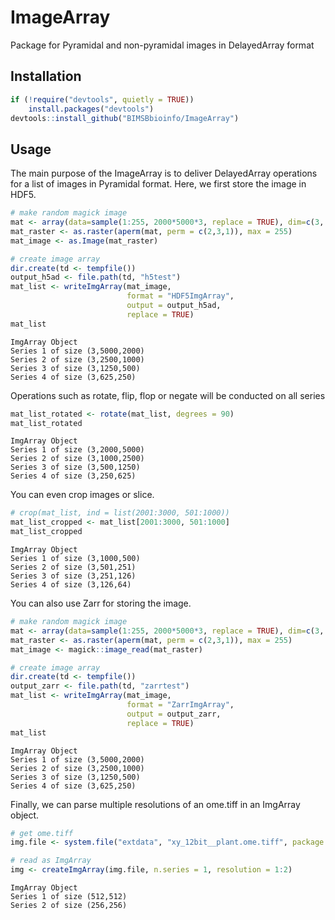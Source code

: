 # ImageArray

Package for Pyramidal and non-pyramidal images in DelayedArray format 

## Installation

``` r
if (!require("devtools", quietly = TRUE))
    install.packages("devtools")
devtools::install_github("BIMSBbioinfo/ImageArray")
```

## Usage

The main purpose of the ImageArray is to deliver DelayedArray operations 
for a list of images in Pyramidal format. Here, we first store the 
image in HDF5. 

``` r
# make random magick image
mat <- array(data=sample(1:255, 2000*5000*3, replace = TRUE), dim=c(3, 2000, 5000))
mat_raster <- as.raster(aperm(mat, perm = c(2,3,1)), max = 255)
mat_image <- as.Image(mat_raster)

# create image array
dir.create(td <- tempfile())
output_h5ad <- file.path(td, "h5test")
mat_list <- writeImgArray(mat_image, 
                          format = "HDF5ImgArray", 
                          output = output_h5ad, 
                          replace = TRUE)
mat_list
```

```
ImgArray Object 
Series 1 of size (3,5000,2000) 
Series 2 of size (3,2500,1000) 
Series 3 of size (3,1250,500) 
Series 4 of size (3,625,250)
```

Operations such as rotate, flip, flop or negate will be conducted on all series

``` r
mat_list_rotated <- rotate(mat_list, degrees = 90)
mat_list_rotated
```

```
ImgArray Object 
Series 1 of size (3,2000,5000) 
Series 2 of size (3,1000,2500) 
Series 3 of size (3,500,1250) 
Series 4 of size (3,250,625) 
```

You can even crop images or slice.

``` r
# crop(mat_list, ind = list(2001:3000, 501:1000))
mat_list_cropped <- mat_list[2001:3000, 501:1000]
mat_list_cropped
```

```
ImgArray Object 
Series 1 of size (3,1000,500) 
Series 2 of size (3,501,251) 
Series 3 of size (3,251,126) 
Series 4 of size (3,126,64)
```

You can also use Zarr for storing the image. 

``` r
# make random magick image
mat <- array(data=sample(1:255, 2000*5000*3, replace = TRUE), dim=c(3, 2000, 5000))
mat_raster <- as.raster(aperm(mat, perm = c(2,3,1)), max = 255)
mat_image <- magick::image_read(mat_raster)

# create image array
dir.create(td <- tempfile())
output_zarr <- file.path(td, "zarrtest")
mat_list <- writeImgArray(mat_image, 
                          format = "ZarrImgArray", 
                          output = output_zarr, 
                          replace = TRUE)
mat_list
```

```
ImgArray Object 
Series 1 of size (3,5000,2000) 
Series 2 of size (3,2500,1000) 
Series 3 of size (3,1250,500) 
Series 4 of size (3,625,250)
```

Finally, we can parse multiple resolutions of an ome.tiff in an ImgArray object.

``` r
# get ome.tiff
img.file <- system.file("extdata", "xy_12bit__plant.ome.tiff", package = "ImageArray")

# read as ImgArray
img <- createImgArray(img.file, n.series = 1, resolution = 1:2)
```

```
ImgArray Object 
Series 1 of size (512,512) 
Series 2 of size (256,256)
```

